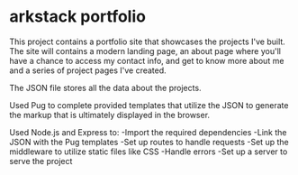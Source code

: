 # arkstack portfolio


This project contains a portfolio site that showcases the projects I've built. The site will contains a modern landing page, an about page where you'll have a chance to access my contact info, and get to know more about me and a series of project pages I've created. 

The JSON file stores all the data about the projects. 

Used Pug to complete provided templates that utilize the JSON to generate the markup that is ultimately displayed in the browser. 

Used Node.js and Express to: 
-Import the required dependencies 
-Link the JSON with the Pug templates 
-Set up routes to handle requests 
-Set up the middleware to utilize static files like CSS 
-Handle errors 
-Set up a server to serve the project